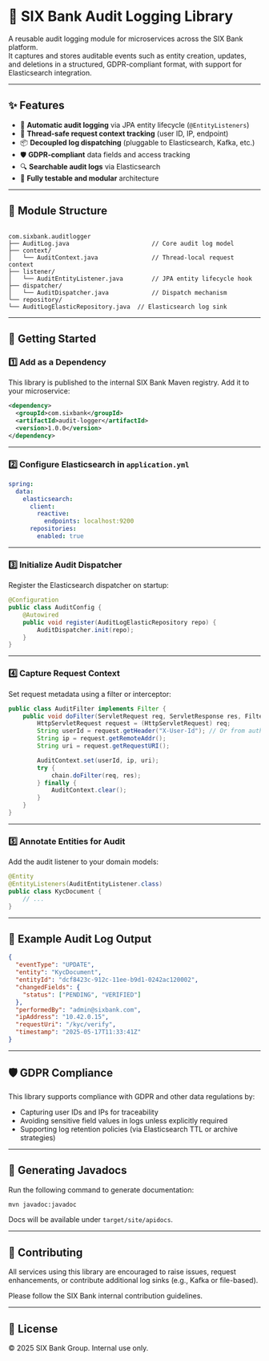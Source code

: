 # 📜 SIX Bank Audit Logging Library

A reusable audit logging module for microservices across the SIX Bank platform.  
It captures and stores auditable events such as entity creation, updates, and deletions in a structured, GDPR-compliant format, with support for Elasticsearch integration.

---

## ✨ Features

- 🔄 **Automatic audit logging** via JPA entity lifecycle (`@EntityListeners`)
- 🧵 **Thread-safe request context tracking** (user ID, IP, endpoint)
- 📦 **Decoupled log dispatching** (pluggable to Elasticsearch, Kafka, etc.)
- 🛡 **GDPR-compliant** data fields and access tracking
- 🔍 **Searchable audit logs** via Elasticsearch
- 🧪 **Fully testable and modular** architecture

---

## 📁 Module Structure

```

com.sixbank.auditlogger
├── AuditLog.java                       // Core audit log model
├── context/
│   └── AuditContext.java               // Thread-local request context
├── listener/
│   └── AuditEntityListener.java        // JPA entity lifecycle hook
├── dispatcher/
│   └── AuditDispatcher.java            // Dispatch mechanism
└── repository/
└── AuditLogElasticRepository.java  // Elasticsearch log sink

````

---

## 🚀 Getting Started

### 1️⃣ Add as a Dependency

This library is published to the internal SIX Bank Maven registry. Add it to your microservice:

```xml
<dependency>
  <groupId>com.sixbank</groupId>
  <artifactId>audit-logger</artifactId>
  <version>1.0.0</version>
</dependency>
````

---

### 2️⃣ Configure Elasticsearch in `application.yml`

```yaml
spring:
  data:
    elasticsearch:
      client:
        reactive:
          endpoints: localhost:9200
      repositories:
        enabled: true
```

---

### 3️⃣ Initialize Audit Dispatcher

Register the Elasticsearch dispatcher on startup:

```java
@Configuration
public class AuditConfig {
    @Autowired
    public void register(AuditLogElasticRepository repo) {
        AuditDispatcher.init(repo);
    }
}
```

---

### 4️⃣ Capture Request Context

Set request metadata using a filter or interceptor:

```java
public class AuditFilter implements Filter {
    public void doFilter(ServletRequest req, ServletResponse res, FilterChain chain) {
        HttpServletRequest request = (HttpServletRequest) req;
        String userId = request.getHeader("X-User-Id"); // Or from auth token
        String ip = request.getRemoteAddr();
        String uri = request.getRequestURI();

        AuditContext.set(userId, ip, uri);
        try {
            chain.doFilter(req, res);
        } finally {
            AuditContext.clear();
        }
    }
}
```

---

### 5️⃣ Annotate Entities for Audit

Add the audit listener to your domain models:

```java
@Entity
@EntityListeners(AuditEntityListener.class)
public class KycDocument {
    // ...
}
```

---

## 📄 Example Audit Log Output

```json
{
  "eventType": "UPDATE",
  "entity": "KycDocument",
  "entityId": "dcf8423c-912c-11ee-b9d1-0242ac120002",
  "changedFields": {
    "status": ["PENDING", "VERIFIED"]
  },
  "performedBy": "admin@sixbank.com",
  "ipAddress": "10.42.0.15",
  "requestUri": "/kyc/verify",
  "timestamp": "2025-05-17T11:33:41Z"
}
```

---

## 🛡 GDPR Compliance

This library supports compliance with GDPR and other data regulations by:

* Capturing user IDs and IPs for traceability
* Avoiding sensitive field values in logs unless explicitly required
* Supporting log retention policies (via Elasticsearch TTL or archive strategies)

---

## 📘 Generating Javadocs

Run the following command to generate documentation:

```bash
mvn javadoc:javadoc
```

Docs will be available under `target/site/apidocs`.

---

## 🤝 Contributing

All services using this library are encouraged to raise issues, request enhancements, or contribute additional log sinks (e.g., Kafka or file-based).

Please follow the SIX Bank internal contribution guidelines.

---

## 🧾 License

© 2025 SIX Bank Group. Internal use only.
